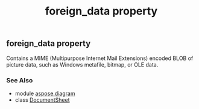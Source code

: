 ﻿---
title: foreign_data property
second_title: Aspose.Diagram for Python via .NET API References
description: 
type: docs
weight: 90
url: /python-net/aspose.diagram/documentsheet/foreign_data/
is_root: false
---

## foreign_data property


Contains a MIME (Multipurpose Internet Mail Extensions) encoded BLOB of picture data, such as Windows metafile, bitmap, or OLE data.

### See Also
* module [aspose.diagram](../../)
* class [DocumentSheet](/diagram/python-net/aspose.diagram/documentsheet)
